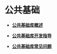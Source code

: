 # 公共基础<a name="ZH-CN_TOPIC_0000001074066259"></a>

-   **[公共基础库概述](公共基础库概述.md)**  

-   **[公共基础库开发指导](公共基础库开发指导.md)**  

-   **[公共基础库常见问题](公共基础库常见问题.md)**  


